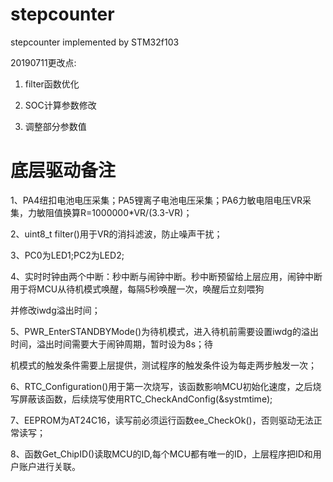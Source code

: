 # stepcounter

stepcounter implemented by STM32f103

20190711更改点:

1. filter函数优化

2. SOC计算参数修改

3. 调整部分参数值


# 底层驱动备注

1、PA4纽扣电池电压采集；PA5锂离子电池电压采集；PA6力敏电阻电压VR采集，力敏阻值换算R=1000000*VR/(3.3-VR)；

2、uint8_t filter()用于VR的消抖滤波，防止噪声干扰；

3、PC0为LED1;PC2为LED2;

4、实时时钟由两个中断：秒中断与闹钟中断。秒中断预留给上层应用，闹钟中断用于将MCU从待机模式唤醒，每隔5秒唤醒一次，唤醒后立刻喂狗

并修改iwdg溢出时间；

5、PWR_EnterSTANDBYMode()为待机模式，进入待机前需要设置iwdg的溢出时间，溢出时间需要大于闹钟周期，暂时设为8s；待

机模式的触发条件需要上层提供，测试程序的触发条件设为每走两步触发一次；

6、RTC_Configuration()用于第一次烧写，该函数影响MCU初始化速度，之后烧写屏蔽该函数，后续烧写使用RTC_CheckAndConfig(&systmtime);

7、EEPROM为AT24C16，读写前必须运行函数ee_CheckOk()，否则驱动无法正常读写；

8、函数Get_ChipID()读取MCU的ID,每个MCU都有唯一的ID，上层程序把ID和用户账户进行关联。

